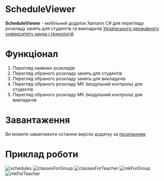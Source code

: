 # ScheduleViewer
__ScheduleViewer__ - мобільний додаток Xamarin C# для перегляду розкладу занять для студентів та викладачів [Українського державного університету науки і технологій](https://ust.edu.ua/)
# Функціонал
1. Перегляд наявних розкладів
2. Перегляд обраного розкладу занять для студентів
3. Перегляд обраного розкладу занять для викладачів
4. Перегляд обраного розкладу МК (модульний контроль) для студентів
5. Перегляд обраного розкладу МК (модульний контроль) для викладачів
# Завантаження
Ви можете завантажити останню версію додатку за [посиланням](https://github.com/vlad910099/ScheduleViewer/tree/main/bin)
# Приклад роботи
![schedules](https://github.com/vlad910099/ScheduleViewer/blob/main/ScreenShots/schdules.png)
![classesForGroup](https://github.com/vlad910099/ScheduleViewer/blob/main/ScreenShots/classesForGroup.png)
![classesForTeacher](https://github.com/vlad910099/ScheduleViewer/blob/main/ScreenShots/classesForTeacher.png)
![mkForGroup](https://github.com/vlad910099/ScheduleViewer/blob/main/ScreenShots/mkForGroup.png)
![mkForTeacher](https://github.com/vlad910099/ScheduleViewer/blob/main/ScreenShots/mkForTeacher.png)

